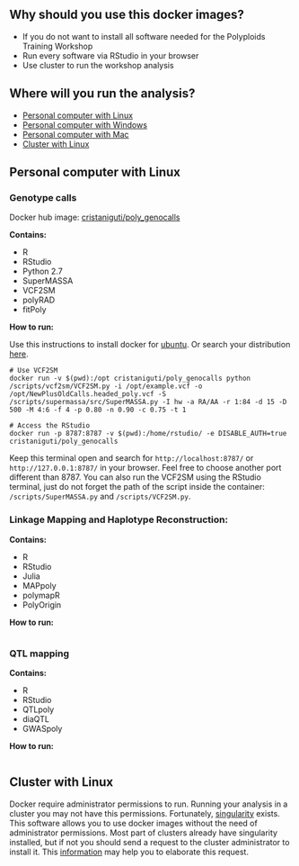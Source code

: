 ## Why should you use this docker images?

* If you do not want to install all software needed for the Polyploids Training Workshop
* Run every software via RStudio in your browser
* Use cluster to run the workshop analysis

## Where will you run the analysis?

* [Personal computer with Linux](#personal-computer-with-linux)
* [Personal computer with Windows]()
* [Personal computer with Mac]()
* [Cluster with Linux](#cluster-with-linux)

## Personal computer with Linux

### Genotype calls 

Docker hub image: [cristaniguti/poly_genocalls](https://hub.docker.com/repository/docker/cristaniguti/poly_genocalls)

**Contains:**

* R
* RStudio
* Python 2.7
* SuperMASSA
* VCF2SM
* polyRAD
* fitPoly

**How to run:**

Use this instructions to install docker for [ubuntu](https://docs.docker.com/engine/install/ubuntu/). Or search your distribution [here](https://docs.docker.com/engine/install/).

```{bash, eval=FALSE}
# Use VCF2SM
docker run -v $(pwd):/opt cristaniguti/poly_genocalls python /scripts/vcf2sm/VCF2SM.py -i /opt/example.vcf -o /opt/NewPlusOldCalls.headed_poly.vcf -S /scripts/supermassa/src/SuperMASSA.py -I hw -a RA/AA -r 1:84 -d 15 -D 500 -M 4:6 -f 4 -p 0.80 -n 0.90 -c 0.75 -t 1

# Access the RStudio
docker run -p 8787:8787 -v $(pwd):/home/rstudio/ -e DISABLE_AUTH=true cristaniguti/poly_genocalls
```

Keep this terminal open and search for `http://localhost:8787/` or `http://127.0.0.1:8787/` in your browser. Feel free to choose another port different than 8787. You can also run the VCF2SM using the RStudio terminal, just do not forget the path of the script inside the container: `/scripts/SuperMASSA.py` and `/scripts/VCF2SM.py`.

### Linkage Mapping and Haplotype Reconstruction:

**Contains:**

* R
* RStudio
* Julia
* MAPpoly
* polymapR
* PolyOrigin

**How to run:**

```{bash, eval=FALSE}

```

### QTL mapping

**Contains:**

* R
* RStudio
* QTLpoly
* diaQTL
* GWASpoly

**How to run:**

```{bash, eval=FALSE}

```

## Cluster with Linux

Docker require administrator permissions to run. Running your analysis in a cluster you may not have this permissions. Fortunately, [singularity](https://singularity.lbl.gov/) exists. This software allows you to use docker images without the need of administrator permissions. Most part of clusters already have singularity installed, but if not you should send a request to the cluster administrator to install it. This [information](https://singularity.lbl.gov/install-request) may help you to elaborate this request.




